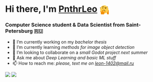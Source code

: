 <h1 align="left">Hi there, I'm <a href="https://pnthrleo.me/" target="_blank">PnthrLeo</a> 
<img src="https://github.com/PnthrLeo/PnthrLeo/blob/main/resources/gifs/thinking_god.webp" height="32" style="vertical-align:middle"></h1>
<h3 align="left">Computer Science student & Data Scientist from Saint-Petersburg 🇷🇺</h3>

- 📝 I’m currently working on my *bachelor thesis*
- 🌱 I’m currently learning *methods for image object detection*
- 👯 I’m looking to collaborate on a *small Godot project next summer*
- 💬 Ask me about *Deep Learning and basic ML stuff*
- 📫 How to reach me: *please, text me on leon-1402@mail.ru*

<div class="my-github-stats" style="display:inline-block;">
    <img src="https://github-readme-stats.vercel.app/api?username=PnthrLeo&bg_color=30,711c91,091833&title_color=dcdcdc&text_color=dcdcdc&border_color=dcdcdc">
</div>
<div class="my-top-langs" style="display:inline-block;">
    <img src="https://github-readme-stats.vercel.app/api/top-langs/?username=PnthrLeo&bg_color=30,711c91,091833&title_color=dcdcdc&text_color=dcdcdc&border_color=dcdcdc">
</div>
